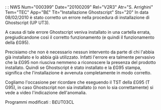  :  : NWS Num="000399" Date="20100209" Rel="V2R3" Atr="S. Arrighini" Tem="TEC" App="B£" Tit="Installazione Ghostscript" Sts="20"
In data 08/02/2010 è stato corretto un errore nella procedura di installazione di Ghostscript (UP UT3).

A causa di tale errore Ghostscript veniva installato in una cartella errata, pregiudicandone così il corretto funzionamento (e quindi il funzionamento della £G95).

Precisiamo che non è necessario nessun intervento da parte di chi l'abbia già installato e lo abbia
già utilizzato.
Infatti l'errore era talmente pervasivo che la £G95 non riusciva nemmeno a riconoscere la presenza
del prodotto installato.
Quindi se Ghostscript è stato installato e la £G95 stampa, significa che l'installazione è avvenuta
completamente in modo corretto.

Cogliamo l'occasione per ricordare che eseguendo il TST della £G95 (T G95), in caso Ghostscript non sia installato (o non lo sia correttamente) si vede a video l'indicazione dell'anomalia.

Programmi modificati : 
B£UT03CL
